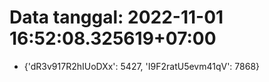 # Data tanggal: 2022-11-01 16:52:08.325619+07:00

* {'dR3v917R2hIUoDXx': 5427, 'I9F2ratU5evm41qV': 7868}
